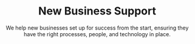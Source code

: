 ---
layout: service
order: 8
title: "New Business Support"
subtitle: "We help new businesses set up for success from the start, ensuring they have the right processes, people, and technology in place."
blurb-intro: "Empower your startup journey with tailored support for lasting success."
intro: "At SLKone, we understand that launching and growing new businesses comes with unique challenges and opportunities. Our New Business Support services are designed to help entrepreneurs and intrapreneurs successfully establish and scale new ventures, whether as standalone startups or within existing organizations."
approach: "We take a comprehensive approach to new business support, focusing on Process Setup & Optimization, Organizational Design & Talent Building, and Technology Roadmap Development. Our methodology ensures that your new business has a strong foundation across operations, people, and technology to support rapid and sustainable growth."
why_choose:
  - point: "Startup Expertise"
    description: "In-depth knowledge of startup operations and challenges."
  - point: "Comprehensive Support"
    description: "End-to-end solutions from operations to technology."
  - point: "Customized Strategies"
    description: "Tailored support to fit your unique business model."
  - point: "Proven Methodologies"
    description: "Implementation of best practices for new ventures."
  - point: "Continuous Growth"
    description: "Ongoing assistance to support your business as it scales."
  - point: "Cross-Industry Experience"
    description: "Expertise across various sectors to address diverse needs."
cta: "Ready to launch or scale your new business with confidence? Contact SLKone today to discover how our New Business Support services can help you navigate the challenges of entrepreneurship and set your venture on the path to success."
icon: "fa-rocket"
color: "coral"
image: "/assets/images/backgrounds/new-business-support.webp"
---